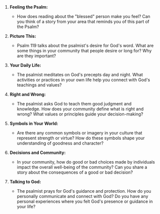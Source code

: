 1. **Feeling the Psalm:**
   - How does reading about the "blessed" person make you feel? Can you think of a story from your area that reminds you of this part of the Psalm?

2. **Picture This:**
   - Psalm 119 talks about the psalmist's desire for God's word. What are some things in your community that people desire or long for? Why are they important?

3. **Your Daily Life:**
   - The psalmist meditates on God's precepts day and night. What activities or practices in your own life help you connect with God's teachings and values?

4. **Right and Wrong:**
   - The psalmist asks God to teach them good judgment and knowledge. How does your community define what is right and wrong? What values or principles guide your decision-making?

5. **Symbols in Your World:**
   - Are there any common symbols or imagery in your culture that represent strength or virtue? How do these symbols shape your understanding of goodness and character?

6. **Decisions and Community:**
   - In your community, how do good or bad choices made by individuals impact the overall well-being of the community? Can you share a story about the consequences of a good or bad decision?

7. **Talking to God:**
   - The psalmist prays for God's guidance and protection. How do you personally communicate and connect with God? Do you have any personal experiences where you felt God's presence or guidance in your life?